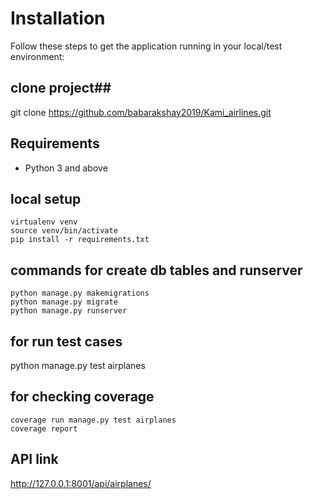 # Installation #

Follow these steps to get the application running in your local/test environment:


## clone project##
git clone https://github.com/babarakshay2019/Kami_airlines.git


## Requirements ##
* Python 3 and above


## local setup ##
```
virtualenv venv
source venv/bin/activate
pip install -r requirements.txt
```

## commands for create db tables and runserver ##
```
python manage.py makemigrations
python manage.py migrate
python manage.py runserver 
```

## for run test cases ##

python manage.py test airplanes

## for checking coverage ##
```
coverage run manage.py test airplanes
coverage report
```

## API  link ##
http://127.0.0.1:8001/api/airplanes/